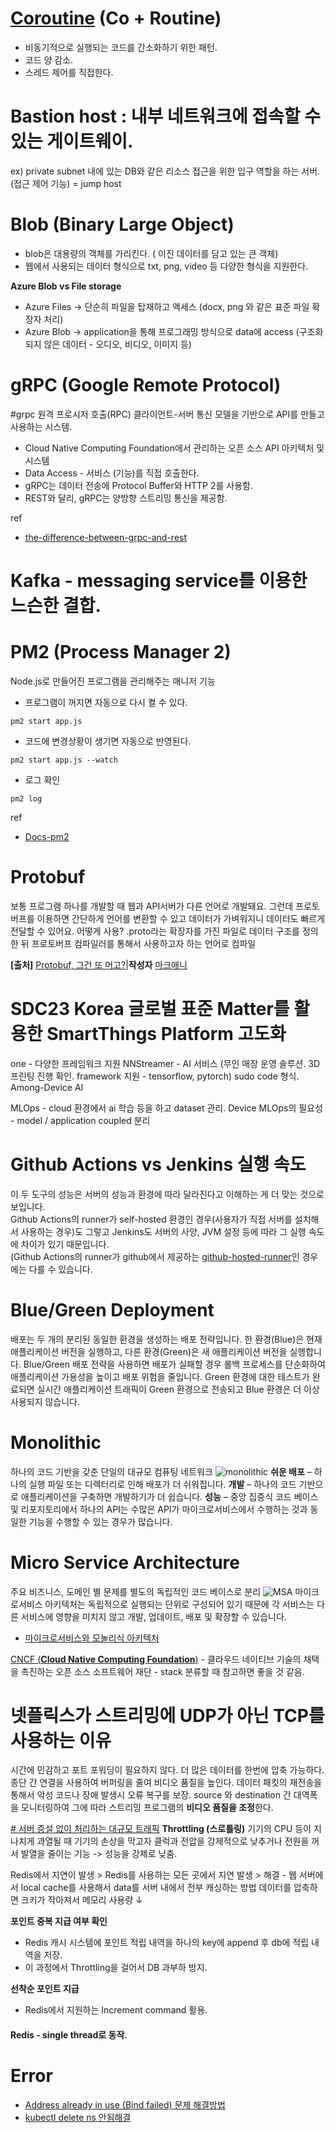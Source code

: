 # [Coroutine](https://dev.gmarket.com/82) (Co + Routine)
- 비동기적으로 실행되는 코드를 간소화하기 위한 패턴. 
- 코드 양 감소. 
- 스레드 제어를 직접한다.

# Bastion host : **내부 네트워크에 접속할 수 있는 게이트웨이**.
ex) private subnet 내에 있는 DB와 같은 리소스 접근을 위한 입구 역할을 하는 서버. (접근 제어 기능)
= jump host

# Blob (Binary Large Object)
- blob은 대용량의 객체를 가리킨다. ( 이진 데이터를 담고 있는 큰 객체)
- 웹에서 사용되는 데이터 형식으로 txt, png, video 등 다양한 형식을 지원한다.

**Azure Blob vs File storage**
- Azure Files → 단순히 파일을 탑재하고 액세스 (docx, png 와 같은 표준 파일 확장자 처리)
- Azure Blob -> application을 통해 프로그래밍 방식으로 data에 access (구조화되지 않은 데이터 - 오디오, 비디오, 이미지 등)

# gRPC (Google Remote Protocol)
#grpc
원격 프로시저 호출(RPC) 클라이언트-서버 통신 모델을 기반으로 API를 만들고 사용하는 시스템.

- Cloud Native Computing Foundation에서 관리하는 오픈 소스 API 아키텍처 및 시스템
- Data Access - 서비스 (기능)를 직접 호출한다.
- gRPC는 데이터 전송에 Protocol Buffer와 HTTP 2를 사용함.
- REST와 달리, gRPC는 양방향 스트리밍 통신을 제공함.

ref
- [the-difference-between-grpc-and-rest](https://aws.amazon.com/ko/compare/the-difference-between-grpc-and-rest/)

# Kafka - messaging service를 이용한 느슨한 결합.


# PM2 (**P**rocess **M**anager **2**)
Node.js로 만들어진 프로그램을 관리해주는 매니저
기능
- 프로그램이 꺼지면 자동으로 다시 켤 수 있다.
```shell
pm2 start app.js
```
- 코드에 변경상황이 생기면 자동으로 반영된다. 
```shell
pm2 start app.js --watch
```
- 로그 확인
```shell
pm2 log
```
ref
- [Docs-pm2](https://pm2.keymetrics.io/)

# Protobuf
보통 프로그램 하나를 개발할 때 웹과 API서버가 다른 언어로 개발돼요.
그런데 프로토버프를 이용하면 간단하게 언어를 변환할 수 있고 데이터가 가벼워지니 데이터도 빠르게 전달할 수 있어요. 어떻게 사용? .proto라는 확장자를 가진 파일로 데이터 구조를 정의한 뒤 프로토버프 컴파일러를 통해서 사용하고자 하는 언어로 컴파일

**[출처]** [Protobuf, 그건 또 머고?](https://blog.naver.com/markany_idea/223006791365)|**작성자** [마크애니](https://blog.naver.com/markany_idea)

# SDC23 Korea 글로벌 표준 Matter를 활용한 SmartThings Platform 고도화
one - 다양한 프레임워크 지원
NNStreamer - AI 서비스 (무인 매장 운영 솔루션. 3D 프린팅 진행 확인. framework 지원 - tensorflow, pytorch)
sudo code 형식.
Among-Device AI

MLOps - cloud 환경에서 ai 학습 등을 하고 dataset 관리.
Device MLOps의 필요성 - model / application coupled 분리

# Github Actions vs Jenkins 실행 속도
이 두 도구의 성능은 서버의 성능과 환경에 따라 달라진다고 이해하는 게 더 맞는 것으로 보입니다.  
Github Actions의 runner가 self-hosted 환경인 경우(사용자가 직접 서버를 설치해서 사용하는 경우)도 그렇고 Jenkins도 서버의 사양, JVM 설정 등에 따라 그 실행 속도에 차이가 있기 때문입니다.  
(Github Actions의 runner가 github에서 제공하는 [github-hosted-runner](https://docs.github.com/en/actions/using-github-hosted-runners/about-github-hosted-runners/about-github-hosted-runners)인 경우에는 다를 수 있습니다.

# Blue/Green Deployment 
배포는 두 개의 분리된 동일한 환경을 생성하는 배포 전략입니다. 한 환경(Blue)은 현재 애플리케이션 버전을 실행하고, 다른 환경(Green)은 새 애플리케이션 버전을 실행합니다. Blue/Green 배포 전략을 사용하면 배포가 실패할 경우 롤백 프로세스를 단순화하여 애플리케이션 가용성을 높이고 배포 위험을 줄입니다. Green 환경에 대한 테스트가 완료되면 실시간 애플리케이션 트래픽이 Green 환경으로 전송되고 Blue 환경은 더 이상 사용되지 않습니다.

# Monolithic
하나의 코드 기반을 갖춘 단일의 대규모 컴퓨팅 네트워크 ![monolithic](https://wac-cdn.atlassian.com/dam/jcr:95b9a276-c524-42b1-8d06-ded56d589858/Monolithic%20architecture@2x.png?cdnVersion=1434)
**쉬운 배포** – 하나의 실행 파일 또는 디렉터리로 인해 배포가 더 쉬워집니다.
**개발** – 하나의 코드 기반으로 애플리케이션을 구축하면 개발하기가 더 쉽습니다.
**성능** – 중앙 집중식 코드 베이스 및 리포지토리에서 하나의 API는 수많은 API가 마이크로서비스에서 수행하는 것과 동일한 기능을 수행할 수 있는 경우가 많습니다.

# Micro Service Architecture
주요 비즈니스, 도메인 별 문제를 별도의 독립적인 코드 베이스로 분리 ![MSA](https://wac-cdn.atlassian.com/dam/jcr:5308ccab-dc94-46f5-978c-8a77b8d5be57/Microservice%20architecture@2x.png?cdnVersion=1434)
마이크로서비스 아키텍처는 독립적으로 실행되는 단위로 구성되어 있기 때문에 각 서비스는 다른 서비스에 영향을 미치지 않고 개발, 업데이트, 배포 및 확장할 수 있습니다.

- [마이크로서비스와 모놀리식 아키텍처](https://www.atlassian.com/microservices/microservices-architecture/microservices-vs-monolith#:~:text=A%20monolithic%20application%20is%20built,of%20smaller%2C%20independently%20deployable%20services.)


 [CNCF (**Cloud Native Computing Foundation**)](https://cncf.landscape2.io/?group=projects-and-products)
	- 클라우드 네이티브 기술의 채택을 촉진하는 오픈 소스 소프트웨어 재단
	- stack 분류할 때 참고하면 좋을 것 같음.

# 넷플릭스가 스트리밍에 UDP가 아닌 TCP를 사용하는 이유
시간에 민감하고 포트 포워딩이 필요하지 않다.
더 많은 데이터를 한번에 압축 가능하다.
종단 간 연결을 사용하여 버퍼링을 줄여 비디오 품질을 높인다.
데이터 패킷의 재전송을 통해서 악성 코드나 장애 발생시 오류 복구를 보장.
source 와 destination 간 대역폭을 모니터링하여 그에 따라 스트리밍 프로그램의 **비디오 품질을 조정**한다.

[# 서버 증설 없이 처리하는 대규모 트래픽](https://toss.tech/article/monitoring-traffic)
**Throttling (스로틀링)**
기기의 CPU 등이 지나치게 과열될 때 기기의 손상을 막고자 클럭과 전압을 강제적으로 낮추거나 전원을 꺼서 발열을 줄이는 기능 -> 성능을 강제로 낮춤.

Redis에서 지연이 발생 > Redis를 사용하는 모든 곳에서 지연 발생 > 
해결 - 웹 서버에서 local cache를 사용해서 data를 서버 내에서 전부 캐싱하는 방법
데이터를 압축하면 크키가 작아져서 메모리 사용량 &darr;

**포인트 중복 지급 여부 확인**
- Redis 캐시 시스템에 포인트 적립 내역을 하나의 key에 append 후 db에 적립 내역을 저장.
- 이 과정에서 Throttling을 걸어서 DB 과부하 방지.

**선착순 포인트 지급**
- Redis에서 지원하는 Increment command 활용.

#### Redis - single thread로 동작.



# Error
- [Address already in use (Bind failed) 문제 해결방법](https://reallinux.co.kr/blog/199)
- [kubectl delete ns 안됨](https://ccambo.tistory.com/entry/Kubernetes-Troubleshooting-%EC%82%AD%EC%A0%9C%EB%90%98%EC%A7%80-%EC%95%8A%EB%8A%94-Namespace-%EA%B0%95%EC%A0%9C%EB%A1%9C-%EC%82%AD%EC%A0%9C%ED%95%98%EA%B8%B0)[해결](https://crois.net/k8s-namespace-%EA%B0%95%EC%A0%9C-%EC%82%AD%EC%A0%9C/)
